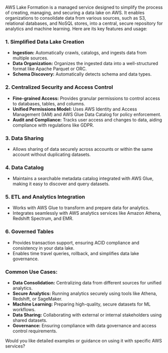 AWS Lake Formation is a managed service designed to simplify the process of creating, managing, and securing a data lake on AWS. It enables organizations to consolidate data from various sources, such as S3, relational databases, and NoSQL stores, into a central, secure repository for analytics and machine learning. Here are its key features and usage:

### 1. **Simplified Data Lake Creation**
   - **Ingestion:** Automatically crawls, catalogs, and ingests data from multiple sources.
   - **Data Organization:** Organizes the ingested data into a well-structured format like Apache Parquet or ORC.
   - **Schema Discovery:** Automatically detects schema and data types.

### 2. **Centralized Security and Access Control**
   - **Fine-grained Access:** Provides granular permissions to control access to databases, tables, and columns.
   - **Unified Permissions Model:** Uses AWS Identity and Access Management (IAM) and AWS Glue Data Catalog for policy enforcement.
   - **Audit and Compliance:** Tracks user access and changes to data, aiding compliance with regulations like GDPR.

### 3. **Data Sharing**
   - Allows sharing of data securely across accounts or within the same account without duplicating datasets.

### 4. **Data Catalog**
   - Maintains a searchable metadata catalog integrated with AWS Glue, making it easy to discover and query datasets.

### 5. **ETL and Analytics Integration**
   - Works with AWS Glue to transform and prepare data for analytics.
   - Integrates seamlessly with AWS analytics services like Amazon Athena, Redshift Spectrum, and EMR.

### 6. **Governed Tables**
   - Provides transaction support, ensuring ACID compliance and consistency in your data lake.
   - Enables time travel queries, rollback, and simplifies data lake governance.

### Common Use Cases:
   - **Data Consolidation:** Centralizing data from different sources for unified analytics.
   - **Secure Analytics:** Running analytics securely using tools like Athena, Redshift, or SageMaker.
   - **Machine Learning:** Preparing high-quality, secure datasets for ML workflows.
   - **Data Sharing:** Collaborating with external or internal stakeholders using shared datasets.
   - **Governance:** Ensuring compliance with data governance and access control requirements.

Would you like detailed examples or guidance on using it with specific AWS services?
